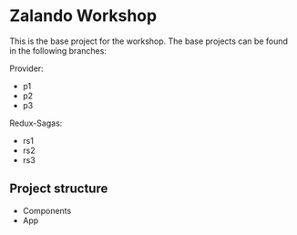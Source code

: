 # Zalando Workshop

This is the base project for the workshop. The base projects can be found in the following branches:

Provider:
* p1
* p2
* p3

Redux-Sagas:
* rs1
* rs2
* rs3

## Project structure
* Components
* App
